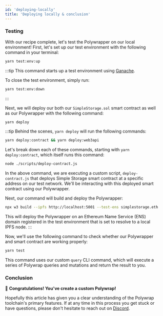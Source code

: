```yaml
---
id: 'deploying-locally'
title: 'Deploying locally & conclusion'
---
```


### **Testing**

With our recipe complete, let's test the Polywrapper on our local environment! First, let's set up our test environment with the following command in your terminal:

```bash
yarn test:env:up
```

:::tip
This command starts up a test environment using [Ganache](https://www.trufflesuite.com/ganache).

To close the test environment, simply run:

```bash
yarn test:env:down
```

:::

Next, we will deploy our both our `SimpleStorage.sol` smart contract as well as our Polywrapper with the following command:

```bash
yarn deploy
```

:::tip
Behind the scenes, `yarn deploy` will run the following commands:

```bash
yarn deploy:contract && yarn deploy:web3api
```

Let's break down each of these commands, starting with `yarn deploy:contract`, which itself runs this command:

```bash
node ./scripts/deploy-contract.js
```

In the above command, we are executing a custom script, `deploy-contract.js` that deploys Simple Storage smart contract at a specific address on our test network. We'll be interacting with this deployed smart contract using our Polywrapper.

Next, our command will build and deploy the Polywrapper:

```bash
npx w3 build --ipfs http://localhost:5001 --test-ens simplestorage.eth
```

This will deploy the Polywrapper on an Ethereum Name Service (ENS) domain registered in the test environment that is set to resolve to a local IPFS node.
:::

Now, we'll use the following command to check whether our Polywrapper and smart contract are working properly:

```bash
yarn test
```

This command uses our custom `query` CLI command, which will execute a series of Polywrap queries and mutations and return the result to you.

### **Conclusion**

🎉 **Congratulations! You've create a custom Polywrap!**

Hopefully this article has given you a clear understanding of the Polywrap toolchain's primary features. If at any time in this process you get stuck or have questions, please don't hesitate to reach out on [Discord](https://discord.com/invite/Z5m88a5qWu).
